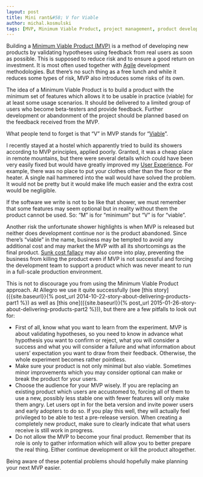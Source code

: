 ```yaml
---
layout: post
title: Mini rant&#58; V for Viable
author: michal.kosmulski
tags: [MVP, Minimum Viable Product, project management, product development, agile]
---
```

Building a [Minimum Viable Product (MVP)](http://en.wikipedia.org/wiki/Minimum_viable_product) is a method of developing new products
by validating hypotheses using feedback from real users as soon as possible. This is supposed to reduce risk and to ensure a good
return on investment.
It is most often used together with [Agile](http://en.wikipedia.org/wiki/Agile_software_development) development methodologies.
But there’s no such thing as a free lunch and while it reduces some types of risk, MVP also introduces some risks of its own.

The idea of a Minimum Viable Product is to build a product with the minimum set of features which allows it to be usable in practice
(viable) for at least some usage scenarios. It should be delivered to a limited group of users who become beta-testers and provide
feedback. Further development or abandonment of the project should be planned based on the feedback received from the MVP.

What people tend to forget is that “V” in MVP stands for “[Viable](http://www.merriam-webster.com/dictionary/viable)”.

I recently stayed at a hostel which apparently tried to build its showers according to MVP principles, applied poorly. Granted, it was a
cheap place in remote mountains, but there were several details which could have been very easily fixed but would have greatly improved my
[User Experience](http://en.wikipedia.org/wiki/User_experience).
For example, there was no place to put your clothes other than the floor or the heater. A single nail hammered into the wall would
have solved the problem. It would not be pretty but it would make life much easier and the extra cost would be negligible.

If the software we write is not to be like that shower, we must remember that some features may seem optional but in reality without them
the product cannot be used. So: “M” is for “minimum” but “V” is for “viable”.

Another risk the unfortunate shower highlights is when MVP is released but neither does development continue nor is the product
abandoned. Since there’s “viable” in the name, business may be tempted to avoid any additional cost and may market the MVP with all its
shortcomings as the final product. [Sunk cost fallacy](http://en.wikipedia.org/wiki/Escalation_of_commitment) may also come
into play, preventing the business from killing the product even if MVP is not successful and forcing the development team to support a
product which was never meant to run in a full-scale production environment.

This is not to discourage you from using the Minimum Viable Product approach. At Allegro we use it quite successfully (see
[this story]({{site.baseurl}}{% post_url  2014-10-22-story-about-delivering-products-part1 %}) as well as [this one]({{site.baseurl}}{% post_url  2015-01-26-story-about-delivering-products-part2 %})), but there are
a few pitfalls to look out for:

* First of all, know what you want to learn from the experiment. MVP is about validating hypotheses, so you need to know in advance what
hypothesis you want to confirm or reject, what you will consider a success and what you will consider a failure and what information
about users’ expectation you want to draw from their feedback. Otherwise, the whole experiment becomes rather pointless.
* Make sure your product is not only minimal but also viable. Sometimes minor improvements which you may consider optional can
make or break the product for your users.
* Choose the audience for your MVP wisely. If you are replacing an existing product which users are accustomed to, forcing
all of them to use a new, possibly less stable one with fewer features will only make them angry. Let users opt in for the beta
version and invite power users and early adopters to do so. If you play this well, they will actually feel privileged to be able to test a
pre-release version. When creating a completely new product, make sure to clearly indicate that what users receive is still work in
progress.
* Do not allow the MVP to become your final product. Remember that its role is only to gather information which will allow you to better
prepare the real thing. Either continue development or kill the product altogether.

Being aware of these potential problems should hopefully make planning your next MVP easier.
